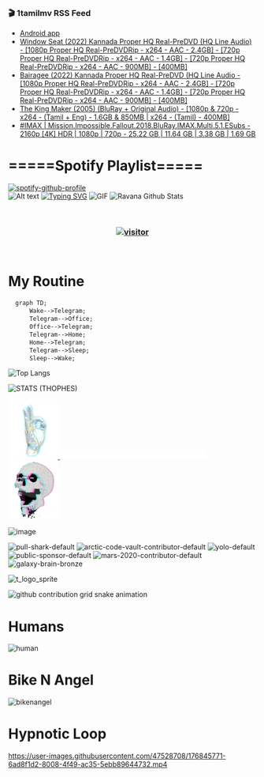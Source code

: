 ### 🎬 1tamilmv RSS Feed

<!-- BLOG-POST-LIST:START -->
- [Android app](https://www.1tamilmv.space/index.php?/forums/topic/165016-android-app/&do=findComment&comment=329818)
- [Window Seat &lpar;2022&rpar; Kannada Proper HQ Real-PreDVD &lpar;HQ Line Audio&rpar; - [1080p Proper HQ Real-PreDVDRip - x264 - AAC - 2.4GB] - [720p Proper HQ Real-PreDVDRip - x264 - AAC - 1.4GB] - [720p Proper HQ Real-PreDVDRip - x264 - AAC - 900MB] - [400MB]](https://www.1tamilmv.space/index.php?/forums/topic/165015-window-seat-2022-kannada-proper-hq-real-predvd-hq-line-audio-1080p-proper-hq-real-predvdrip-x264-aac-24gb-720p-proper-hq-real-predvdrip-x264-aac-14gb-720p-proper-hq-real-predvdrip-x264-aac-900mb-400mb/&do=findComment&comment=329817)
- [Bairagee &lpar;2022&rpar; Kannada Proper HQ Real-PreDVD &lpar;HQ Line Audio - [1080p Proper HQ Real-PreDVDRip - x264 - AAC - 2.4GB] - [720p Proper HQ Real-PreDVDRip - x264 - AAC - 1.4GB] -  [720p Proper HQ Real-PreDVDRip - x264 - AAC - 900MB] - [400MB]](https://www.1tamilmv.space/index.php?/forums/topic/165014-bairagee-2022-kannada-proper-hq-real-predvd-hq-line-audio-1080p-proper-hq-real-predvdrip-x264-aac-24gb-720p-proper-hq-real-predvdrip-x264-aac-14gb-720p-proper-hq-real-predvdrip-x264-aac-900mb-400mb/&do=findComment&comment=329816)
- [The King Maker &lpar;2005&rpar; &lpar;BluRay + Original Audio&rpar; - [1080p &amp; 720p - x264 - &lpar;Tamil + Eng&rpar; - 1.6GB &amp; 850MB | x264 - &lpar;Tamil&rpar; - 400MB]](https://www.1tamilmv.space/index.php?/forums/topic/164977-the-king-maker-2005-bluray-original-audio-1080p-720p-x264-tamil-eng-16gb-850mb-x264-tamil-400mb/&do=findComment&comment=329815)
- [#IMAX | Mission.Impossible.Fallout.2018.BluRay.IMAX.Multi.5.1.ESubs - 2160p [4K] HDR | 1080p | 720p - 25.22 GB | 11.64 GB | 3.38 GB | 1.69 GB](https://www.1tamilmv.space/index.php?/forums/topic/161367-imax-missionimpossiblefallout2018blurayimaxmulti51esubs-2160p-4k-hdr-1080p-720p-2522-gb-1164-gb-338-gb-169-gb/&do=findComment&comment=329814)
<!-- BLOG-POST-LIST:END -->

# =====Spotify Playlist=====
[![spotify-github-profile](https://spotify-github-profile.vercel.app/api/view?uid=31rfzgmuvvewegdlxvlev4ynz4vu&cover_image=true&theme=default&bar_color=53b14f&bar_color_cover=true)](https://ravana69.github.io/rss)
</br>
![Alt text](https://spotify-recently-played-readme.vercel.app/api?user=31rfzgmuvvewegdlxvlev4ynz4vu)
[![Typing SVG](https://readme-typing-svg.herokuapp.com?color=%2336BCF7&center=true&vCenter=true&multiline=true&height=81&lines=I+AM+RAVANA;CONTACT+ME+ON+TELEGRAM%3A+%40R4V4N4)](https://git.io/typing-svg)
<img align="centre" height="400px" width="490px" alt="GIF" src="https://github.com/ravana69/ravana69/blob/master/rvm.gif" />
![Ravana Github Stats](https://github-readme-stats.vercel.app/api?username=ravana69&&show_icons=true&theme=radical)

<br />
<h3 align="center"> <a href="https://t.me/r4v4n4"><img src="https://profile-counter.glitch.me/ravana69/count.svg" alt="visitor" width="600"></a> </h3>
</br>

<H1>My Routine</H1>

```mermaid
  graph TD;
      Wake-->Telegram;
      Telegram-->Office;
      Office-->Telegram;
      Telegram-->Home;
      Home-->Telegram;
      Telegram-->Sleep;
      Sleep-->Wake;
```
![Top Langs](https://github-readme-stats.vercel.app/api/top-langs/?username=ravana69&&show_icons=true&theme=radical)

![STATS (THOPHES)](https://github-profile-trophy.vercel.app/?username=ravana69&theme=gruvbox&margin-w=10&margin-h=15&column=8)
<br />
<p align="left">
    <a href="#">
        <img width="20%" src="./assets/images/hand.gif" alt="" />
    </a>
    <a href="#">
        <img width="59%" src="./assets/images/spacer.png" alt="" >
    </a>
    <a href="#">
        <img width="20%" src="./assets/images/skull.gif" alt="" />
    </a>
</p>


![image](https://user-images.githubusercontent.com/47528708/175298537-0623dc00-7b1a-4ec1-b5b1-71768763a234.png)

<img width="148" alt="pull-shark-default" src="https://user-images.githubusercontent.com/47528708/176419715-70981865-4dc6-489a-8a1a-06842db67b15.gif"> <img width="148" alt="arctic-code-vault-contributor-default" src="https://user-images.githubusercontent.com/47528708/175267501-e1fbbb8f-c2b2-4882-b865-2ac4debef26c.png"> <img width="148" alt="yolo-default" src="https://user-images.githubusercontent.com/47528708/175267654-281a1880-1129-4b7b-bf2f-de5dd2bc5afa.png"> <img width="148" alt="public-sponsor-default" src="https://user-images.githubusercontent.com/47528708/175268448-2e78cc75-fb25-4d76-bd22-7df520446b45.png"> <img width="148" alt="mars-2020-contributor-default" src="https://user-images.githubusercontent.com/47528708/175268475-de6d987a-3be9-4353-86a5-23b422559355.png"> <img width="148" alt="galaxy-brain-bronze" src="https://user-images.githubusercontent.com/47528708/176419717-e2fdca8b-0fdc-47dd-9511-a7ff52178a33.gif">

![t_logo_sprite](https://user-images.githubusercontent.com/47528708/175293007-21ff1792-1fca-4be3-bcae-12fdc3aa414f.svg)

![github contribution grid snake animation](https://raw.githubusercontent.com/ravana69/ravana69/output/github-contribution-grid-snake-dark.svg#gh-dark-mode-only)

# Humans
<img width="170" alt="human" src="https://user-images.githubusercontent.com/47528708/176413829-c142d478-1c96-4c3c-a2a4-2dd35374c335.gif">

# Bike N Angel
<img width="170" alt="bikenangel" src="https://user-images.githubusercontent.com/47528708/176616968-3a44f91e-8016-477c-9bb5-c4689a1adbee.gif">

# Hypnotic Loop

https://user-images.githubusercontent.com/47528708/176845771-6ad8f1d2-8008-4f49-ac35-5ebb89644732.mp4


